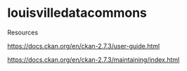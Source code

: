 # louisvilledatacommons

Resources

https://docs.ckan.org/en/ckan-2.7.3/user-guide.html

https://docs.ckan.org/en/ckan-2.7.3/maintaining/index.html
